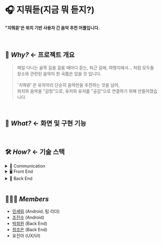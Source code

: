 # 🎧 지뭐듣(지금 뭐 듣지?)
#### "지뭐듣'은 위치 기반 사용자 간 음악 추천 어플입니다. <br><br><br>

## 🤔 <I>Why?</I> <- 프로젝트 개요
> 매일 다니는 골목 길을 걸을 때마다 듣는, 퇴근 길에, 여행지에서... 처럼 모두들 장소와 관련된 음악이 한 곡쯤은 있을 것 입니다.<br><br> 
> <I>'지뭐듣'</I> 은 유저끼리 단순히 음악만을 추천하는 것을 넘어,  
> 위치와 음악을 "감정"으로, 유저와 유저를 "공감"으로 연결하기 위해 만들어졌습니다.


<br>

## 🎯 <I>What?</I> <- 화면 및 구현 기능<br>

<br>

## 🛠️ <I>How?</I> <- 기술 스택 <br>
<details>
<summary>🤝 Communication</summary>
<img src="https://img.shields.io/badge/github-181717?style=for-the-badge&logo=github&logoColor=white">
<img src="https://img.shields.io/badge/Notion-000000?style=for-the-badge&logo=notion&logoColor=white">
<img src="https://img.shields.io/badge/Figma-F24E1E?style=for-the-badge&logo=figma&logoColor=white">
<img src="https://img.shields.io/badge/Discord-5865F2?style=for-the-badge&logo=discord&logoColor=white">
</details>

<details>
<summary>🖥️ Front End</summary>
<img src="https://img.shields.io/badge/Android-3DDC84?style=for-the-badge&logo=Android&logoColor=white">
<img src="https://img.shields.io/badge/Kotlin-7F52FF?style=for-the-badge&logo=Kotlin&logoColor=white">
<img src="https://img.shields.io/badge/Mac-7F52FF?style=for-the-badge&logo=mac&logoColor=white">
<br>
<img src="https://img.shields.io/badge/MVVM-0F9D58?style=for-the-badge&logo=&logoColor=white">
<img src="https://img.shields.io/badge/Coroutine-0F9D58?style=for-the-badge&logo=&logoColor=white">
<img src="https://img.shields.io/badge/Retrofit-3E4348?style=for-the-badge&logo=Square&logoColor=white">
<img src="https://img.shields.io/badge/OkHttp-3E4348?style=for-the-badge&logo=Square&logoColor=white">
<img src="https://img.shields.io/badge/Glide4-008ED2?style=for-the-badge&logo=&logoColor=white">
</details>


<details>
<summary>💾 Back End</summary>
</details>
<br>

## 👩‍👩‍👦 <I>Members</I>
* [민세림](https://github.com/anonymousRecords) (Android, 팀 리더)
* [조진수](https://github.com/jinsuCH0/) (Android)
* [박희원](https://github.com/hw130) (Back End)
* [정조은](https://github.com/joeun-01) (Back End)
* 유진아 (UX/UI)
